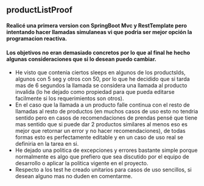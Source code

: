 ## productListProof

#### Realicé una primera version con SpringBoot Mvc y RestTemplate pero intentando hacer llamadas simulaneas vi que podria ser mejor opción la programacion reactiva.
#### Los objetivos no eran demasiado concretos por lo que al final he hecho algunas consideraciones que si lo desean puedo cambiar.

- He visto que contenia ciertos sleeps en algunos de los productsIds, algunos con 5 seg y otros con 50, por lo que he decidido que si tarda mas de 6 segundos la llamada se considera una llamada al producto invalida (lo he dejado como propiedad para que pueda editarse facilmente si los requerimientos son otros).
- En el caso que la llamada a un producto falle continua con el resto de llamadas al resto de productos (en muchos casos de uso esto no tendria sentido pero en casos de recomendaciones de prendas pensé que tiene mas sentido que si puede dar 2 productos similares al menos eso es mejor que retornar un error y no hacer recomendaciones), de todas formas esto es perfectamente editable y en un caso de uso real se definiria en la tarea en si.
- He dejado una politica de excepciones y errores bastante simple porque normalmente es algo que prefiero que sea discutido por el equipo de desarrollo o aplicar la politica vigente en el proyecto.
- Respecto a los test he creado unitarios para casos de uso sencillos, si desean alguno mas no duden en comentarme.
